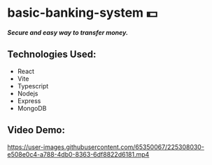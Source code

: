 # basic-banking-system 💵
_**Secure and easy way to transfer money.**_

## Technologies Used:
- React
- Vite
- Typescript
- Nodejs
- Express
- MongoDB

## Video Demo:
https://user-images.githubusercontent.com/65350067/225308030-e508e0c4-a788-4db0-8363-6df8822d6181.mp4

